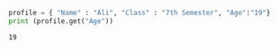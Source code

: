

```python
profile = { "Name" : "Ali", "Class" : "7th Semester", "Age":"19"}
print (profile.get("Age"))
```

    19
    
